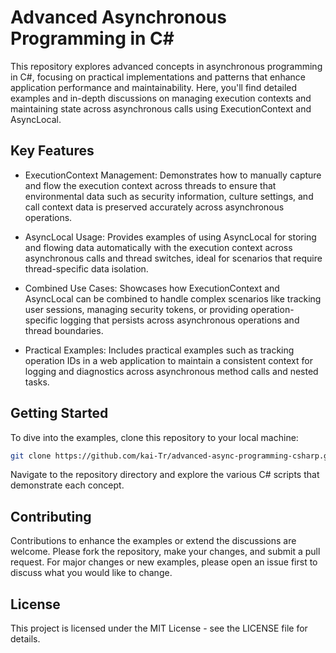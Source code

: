 # Advanced Asynchronous Programming in C#
This repository explores advanced concepts in asynchronous programming in C#, focusing on practical implementations and patterns that enhance application performance and maintainability. Here, you'll find detailed examples and in-depth discussions on managing execution contexts and maintaining state across asynchronous calls using ExecutionContext and AsyncLocal.

## Key Features
* ExecutionContext Management: Demonstrates how to manually capture and flow the execution context across threads to ensure that environmental data such as security information, culture settings, and call context data is preserved accurately across asynchronous operations.

* AsyncLocal Usage: Provides examples of using AsyncLocal<T> for storing and flowing data automatically with the execution context across asynchronous calls and thread switches, ideal for scenarios that require thread-specific data isolation.

* Combined Use Cases: Showcases how ExecutionContext and AsyncLocal<T> can be combined to handle complex scenarios like tracking user sessions, managing security tokens, or providing operation-specific logging that persists across asynchronous operations and thread boundaries.

* Practical Examples: Includes practical examples such as tracking operation IDs in a web application to maintain a consistent context for logging and diagnostics across asynchronous method calls and nested tasks.

## Getting Started
To dive into the examples, clone this repository to your local machine:

```bash
git clone https://github.com/kai-Tr/advanced-async-programming-csharp.git
```
Navigate to the repository directory and explore the various C# scripts that demonstrate each concept.

## Contributing
Contributions to enhance the examples or extend the discussions are welcome. Please fork the repository, make your changes, and submit a pull request. For major changes or new examples, please open an issue first to discuss what you would like to change.

## License
This project is licensed under the MIT License - see the LICENSE file for details.
